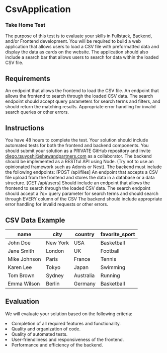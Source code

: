 # CsvApplication
### Take Home Test
The purpose of this test is to evaluate your skills in Fullstack, Backend, and/or Frontend development. You will be required to build a web application that allows users to load a CSV file with preformatted data and display the data as cards on the website. The application should also include a search bar that allows users to search for data within the loaded CSV file.

## Requirements
An endpoint that allows the frontend to load the CSV file.
An endpoint that allows the frontend to search through the loaded CSV data.
The search endpoint should accept query parameters for search terms and filters, and should return the matching results.
Appropriate error handling for invalid search queries or other errors.

## Instructions
You have 48 hours to complete the test.
Your solution should include automated tests for both the frontend and backend components.
You should submit your solution as a PRIVATE GitHub repository and invite diego.tsuyoshi@shawandpartners.com as a collaborator.
The backend should be implemented as a RESTful API using Node. (Try not to use an opinionated framework such as Adonis or Nest).
The backend must include the following endpoints:
[POST /api/files] An endpoint that accepts a CSV file upload from the frontend and stores the data in a database or a data structure.
[GET /api/users] Should include an endpoint that allows the frontend to search through the loaded CSV data.
The search endpoint should accept a ?q= query parameter for search terms and should search through EVERY column of the CSV
The backend should include appropriate error handling for invalid requests or other errors.

## CSV Data Example
|name|city                         |country|favorite_sport                               |
|----|-----------------------------|-------|---------------------------------------------|
|John Doe|New York                     |USA    |Basketball                                   |
|Jane Smith|London                       |UK     |Football                                     |
|Mike Johnson|Paris                        |France |Tennis                                       |
|Karen Lee|Tokyo                        |Japan  |Swimming                                     |
|Tom Brown|Sydney                       |Australia|Running                                      |
|Emma Wilson|Berlin                       |Germany|Basketball                                   |

## Evaluation
We will evaluate your solution based on the following criteria:
<li>Completion of all required features and functionality.</li>
<li>Quality and organization of code.</li>
<li>Quality of automated tests.</li>
<li>User-friendliness and responsiveness of the frontend.</li>
<li>Performance and efficiency of the backend.</li>
